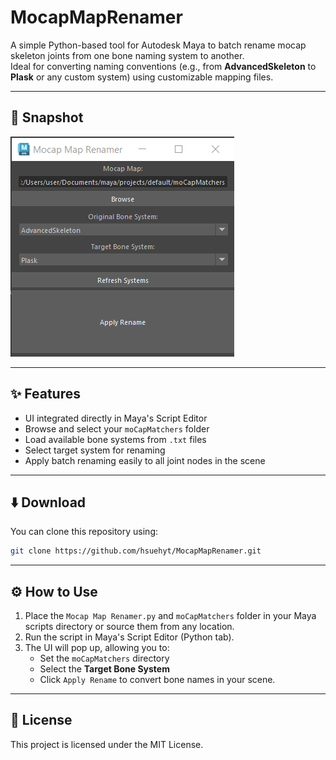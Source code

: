 # MocapMapRenamer

A simple Python-based tool for Autodesk Maya to batch rename mocap skeleton joints from one bone naming system to another.  
Ideal for converting naming conventions (e.g., from **AdvancedSkeleton** to **Plask** or any custom system) using customizable mapping files.

---

## 📸 Snapshot  
![UI Screenshot](https://github.com/hsuehyt/MocapMapRenamer/blob/main/images/Screenshot%202025-03-21%20225603.png)

---

## ✨ Features
- UI integrated directly in Maya's Script Editor
- Browse and select your `moCapMatchers` folder
- Load available bone systems from `.txt` files
- Select target system for renaming  
- Apply batch renaming easily to all joint nodes in the scene  

---

## ⬇️ Download
You can clone this repository using:  
```bash
git clone https://github.com/hsuehyt/MocapMapRenamer.git
```
---

## ⚙️ How to Use
1. Place the `Mocap Map Renamer.py` and `moCapMatchers` folder in your Maya scripts directory or source them from any location.
2. Run the script in Maya's Script Editor (Python tab).
3. The UI will pop up, allowing you to:
   - Set the `moCapMatchers` directory  
   - Select the **Target Bone System**  
   - Click `Apply Rename` to convert bone names in your scene.
---

## 📜 License
This project is licensed under the MIT License.